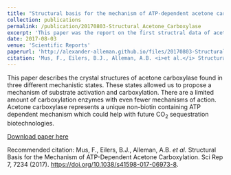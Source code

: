 ```yaml
---
title: "Structural basis for the mechanism of ATP-dependent acetone carboxylation"
collection: publications
permalink: /publication/20170803-Structural_Acetone_Carboxylase
excerpt: 'This paper was the report on the first structral data of acetone carboxylase'
date: 2017-08-03
venue: 'Scientific Reports'
paperurl: 'http://alexander-alleman.github.io/files/20170803-Structural_Acetone_Carboxylase.pdf'
citation: 'Mus, F., Eilers, B.J., Alleman, A.B. <i>et al.</i> Structural Basis for the Mechanism of ATP-Dependent Acetone Carboxylation. Sci Rep 7, 7234 (2017). https://doi.org/10.1038/s41598-017-06973-8'
---
```

This paper describes the crystal structures of acetone carboxylase found in three different mechanistic states. These states allowed us to propose a mechanism of substrate activation and carboxylation. There are a limited amount of carboxylation enzymes with even fewer mechanisms of action. Acetone carboxylase represents a unique non-biotin containing ATP dependent mechanism which could help with future CO<sub>2</sub> sequestration biotechnologies. 

[Download paper here](http://alexander-alleman.github.io/files/20170803-Structural_Acetone_Carboxylase.pdf)

Recommended citation: Mus, F., Eilers, B.J., Alleman, A.B. <i>et al.</i> Structural Basis for the Mechanism of ATP-Dependent Acetone Carboxylation. Sci Rep 7, 7234 (2017). https://doi.org/10.1038/s41598-017-06973-8.